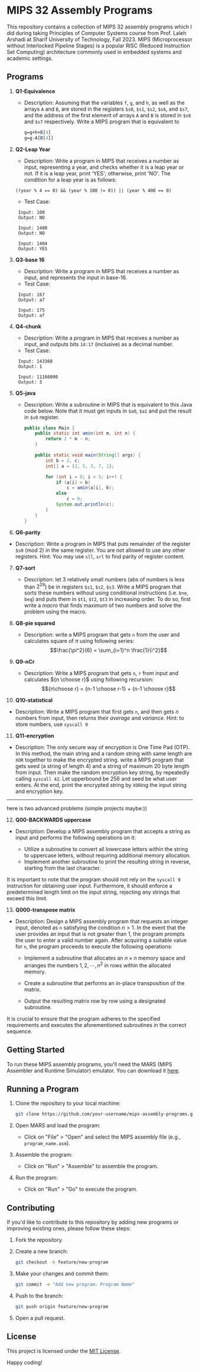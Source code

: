 # MIPS 32 Assembly Programs

This repository contains a collection of MIPS 32 assembly programs which I did during taking Principles of Computer Systems course from Prof. Laleh Arshadi at Sharif University of Technology, Fall 2023. MIPS (Microprocessor without Interlocked Pipeline Stages) is a popular RISC (Reduced Instruction Set Computing) architecture commonly used in embedded systems and academic settings.


## Programs

1. **Q1-Equivalence**
   - Description: Assuming that the variables `f`, `g`, and `h`, as well as the arrays `A` and `B`, are stored in the registers `$s0`, `$s1`, `$s2`, `$s6`, and `$s7`, and the address of the first element of arrays `A` and `B` is stored in `$s6` and `$s7` respectively. Write a MIPS program that is equivalent to
        ```MIPS 32
        g=g+h+B[4]
        g=g-A[B[4]]
        ```

2. **Q2-Leap Year**
   - Description: Write a program in MIPS that receives a number as input, representing a year, and checks whether it is a leap year or not. If it is a leap year, print 'YES'; otherwise, print 'NO'. The condition for a leap year is as follows:
   ```
   ((year % 4 == 0) && (year % 100 != 0)) || (year % 400 == 0)
   ```
   - Test Case: 
   ```
    Input: 100
    Output: NO
    
    Input: 1400
    Output: NO
    
    Input: 1404
    Output: YES
   ```
3. **Q3-base 16**
   - Description: Write a program in MIPS that receives a number as input, and represents the input in base-16.
   - Test Case: 
   ```
    Input: 167
    Output: a7
    
    Input: 175
    Output: af
   ```

4. **Q4-chunk**
   - Description: Write a program in MIPS that receives a number as input, and outputs bits `14:17` (inclusive) as a decimal number.
   - Test Case: 
   ```
    Input: 143360
    Output: 1
    
    Input: 11166000
    Output: 3
   ```

5. **Q5-java**
   - Description: Write a subroutine in MIPS that is equivalent to this Java code below. Note that it must get inputs in `$a0`, `$a1` and put the result in `$v0` register.
        ```java
        public class Main {
            public static int amin(int m, int n) {
                return 2 * m - n;
            }
        
            public static void main(String[] args) {
                int b = 2, c;
                int[] a = {2, 5, 3, 7, 1};
        
                for (int i = 0; i < 5; i++) {
                    if (a[i] > b)
                        c = amin(a[i], b);
                    else
                        c = 0;
                    System.out.println(c);
                }
            }
        }
        ```
 
 6. **Q6-parity**
   - Description: Write a program in MIPS that puts remainder of the register `$s0` (mod 2) in the same register. You are not allowed to use any other registers.
   Hint: You may use `sll`, `srl` to find parity of register content.

7. **Q7-sort**
   - Description: let 3 relatively small numbers (abs of numbers is less than $2^{29}$) be in registers `$s1`, `$s2`, `$s3`. Write a MIPS program that sorts these numbers without using conditional instructions (i.e. `bne`, `beq`) and puts them in `$t1`, `$t2`, `$t3` in increasing order. To do so, first write a _macro_ that finds maximum of two numbers and solve the problem using the macro.
  
8. **Q8-pie squared**
   - Description: write a MIPS program that gets `n` from the user and calculates square of $\pi$ using following series:
     $$\frac{\pi^2}{6} = \sum_{i=1}^n \frac{1}{i^2}$$

9. **Q9-nCr**
   - Description: Write a MIPS program that gets `n`, `r` from input and calculates ${n \choose r}$ using following recursion:
$${n\choose r} = {n-1 \choose r-1} + {n-1 \choose r}$$

10. **Q10-statistical**
   - Description: Write a MIPS program that first gets `n`, and then gets *n* numbers from input, then returns their _average_ and _variance_.
     Hint: to store numbers, use `syscall 9`

11. **Q11-encryption**
   - Description: The only secure way of encryption is One Time Pad (OTP). In this method, the main string and a random string with same length are `XOR` together to make the encrypted string.
write a MIPS program that gets seed (a string of length 4) and a string of maximum 20 byte length from input. Then make the random encryption key string, by repeatedly calling `syscall 42`. Let upperbound be 256 and seed be what user enters. At the end, print the encrypted string by `XOR`ing the input string and encryption key.
---
here is two advanced problems (simple projects maybe:))

12. **Q00-BACKWARDS uppercase**
   - Description: Develop a MIPS assembly program that accepts a string as input and performs the following operations on it:

      - Utilize a subroutine to convert all lowercase letters within the string to uppercase letters, without requiring additional memory allocation.
      - Implement another subroutine to print the resulting string in reverse, starting from the last character.
        
   It is important to note that the program should not rely on the `syscall 9` instruction for obtaining user input. Furthermore, it should enforce a predetermined length limit on the input string, rejecting any strings that exceed this limit.

13. **Q000-transpose matrix**
   - Description: Design a MIPS assembly program that requests an integer input, denoted as `n` satisfying the condition $n > 1$. In the event that the user provides an input that is not greater than $1$, the program prompts the user to enter a valid number again. After acquiring a suitable value for `n`, the program proceeds to execute the following operations:

      - Implement a subroutine that allocates an $n \times n$ memory space and arranges the numbers $1,2, \cdots ,n^2$ in rows within the allocated memory.

      - Create a subroutine that performs an in-place transposition of the matrix.

      - Output the resulting matrix row by row using a designated subroutine.

   It is crucial to ensure that the program adheres to the specified requirements and executes the aforementioned subroutines in the correct sequence.


## Getting Started

To run these MIPS assembly programs, you'll need the MARS (MIPS Assembler and Runtime Simulator) emulator. You can download it [here](http://courses.missouristate.edu/KenVollmar/MARS/).

## Running a Program

1. Clone the repository to your local machine:

    ```bash
    git clone https://github.com/your-username/mips-assembly-programs.git
    ```

2. Open MARS and load the program:

    - Click on "File" > "Open" and select the MIPS assembly file (e.g., `program_name.asm`).

3. Assemble the program:

    - Click on "Run" > "Assemble" to assemble the program.

4. Run the program:

    - Click on "Run" > "Go" to execute the program.

## Contributing

If you'd like to contribute to this repository by adding new programs or improving existing ones, please follow these steps:

1. Fork the repository.
2. Create a new branch:

    ```bash
    git checkout -b feature/new-program
    ```

3. Make your changes and commit them:

    ```bash
    git commit -m "Add new program: Program Name"
    ```

4. Push to the branch:

    ```bash
    git push origin feature/new-program
    ```

5. Open a pull request.

## License

This project is licensed under the [MIT License](LICENSE).

Happy coding!
